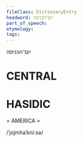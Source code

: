 ```yaml
---
fileClass: DictionaryEntry
headword: יום־הכּניסה
part_of_speech: 
etymology: 
tags: 
---
```

יום־הכּניסה

CENTRAL
========

HASIDIC
=======
= AMERICA = 

/ˈjojmhaˈkniːsə/